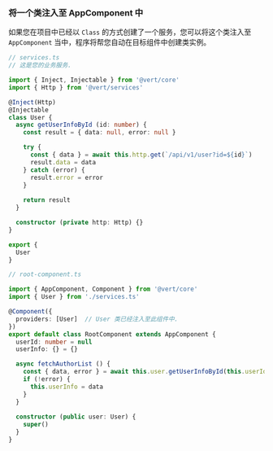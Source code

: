 <a id="di-for-app-component"></a>

### 将一个类注入至 AppComponent 中

如果您在项目中已经以 `Class` 的方式创建了一个服务，您可以将这个类注入至 `AppComponent` 当中，程序将帮您自动在目标组件中创建类实例。

```typescript
// services.ts
// 这是您的业务服务.

import { Inject, Injectable } from '@vert/core'
import { Http } from '@vert/services'

@Inject(Http)
@Injectable
class User {
  async getUserInfoById (id: number) {
    const result = { data: null, error: null }

    try {
      const { data } = await this.http.get(`/api/v1/user?id=${id}`)
      result.data = data
    } catch (error) {
      result.error = error
    }
    
    return result
  }

  constructor (private http: Http) {}
}

export {
  User
}
```

```typescript
// root-component.ts

import { AppComponent, Component } from '@vert/core'
import { User } from './services.ts'

@Component({
  providers: [User]  // User 类已经注入至此组件中.
})
export default class RootComponent extends AppComponent {
  userId: number = null
  userInfo: {} = {}

  async fetchAuthorList () {
    const { data, error } = await this.user.getUserInfoById(this.userId)
    if (!error) {
      this.userInfo = data
    }
  }
  
  constructor (public user: User) {
    super()
  }
}
```
